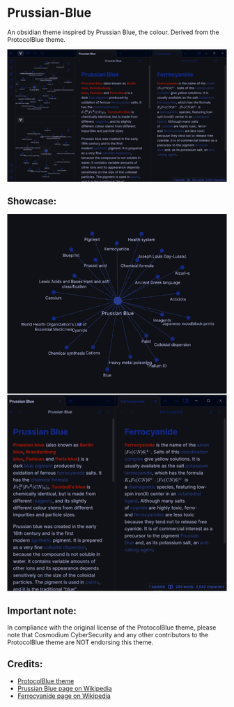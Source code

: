 # Prussian-Blue
An obsidian theme inspired by Prussian Blue, the colour. Derived from the ProtocolBlue theme.

![thumbnail](assets/thumbnail.png)

## Showcase:

![image1](assets/image1.png)
![image2](assets/image2.png)

## Important note:
In compliance with the original license of the ProtocolBlue theme, please note that Cosmodium CyberSecurity and any other contributors to the ProtocolBlue theme are NOT endorsing this theme.

## Credits:
- [ProtocolBlue theme](https://github.com/PrettyBoyCosmo/ProtocolBlue)
- [Prussian Blue page on Wikipedia](https://en.wikipedia.org/wiki/Prussian_blue)
- [Ferrocyanide page on Wikipedia](https://en.wikipedia.org/wiki/Ferrocyanide)
